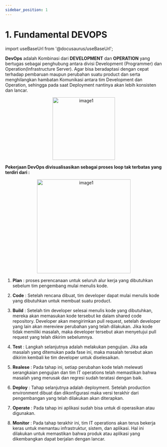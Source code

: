 ```yaml
---
sidebar_position: 1
---
```


# 1. Fundamental DEVOPS 
import useBaseUrl from '@docusaurus/useBaseUrl';

**DevOps** adalah Kombinasi dari **DEVELOPMENT** dan **OPERATION** yang bertugas sebagai penghubung antara divisi Development (Programmer) dan Operation(Infrastructure Server). Agar bisa beradaptasi dengan cepat terhadap pembaruan maupun perubahan suatu product dan serta menghilangkan hambatan Komunikasi antara tim Development dan Operation, sehingga pada saat Deployment nantinya akan lebih konsisten dan lancar.
<center>
<img alt="image1" src={useBaseUrl('img/docs/new.pic.jpg')} height="200px"/>
</center>

**Pekerjaan DevOps divisualisasikan sebagai proses loop tak terbatas yang terdiri dari :**

<center>
<img alt="image1" src={useBaseUrl('img/docs/image-1.png')} height="300px"/>
</center>

   1. **Plan** : proses perencanaan untuk seluruh alur kerja yang dibutuhkan sebelum tim pengembang mulai menulis kode.

   2. **Code** : Setelah rencana dibuat, tim developer dapat mulai menulis kode yang dibutuhkan untuk membuat suatu product.

   3. **Build** : Setelah tim developer selesai menulis kode yang dibutuhkan, mereka akan memasukan kode tersebut ke dalam shared code repository. Developer akan mengirimkan pull request, setelah developer yang lain akan mereview perubahan yang telah dilakukan. Jika kode tidak memiliki masalah, maka developer tersebut akan menyetujui pull request yang telah dikirim sebelumnya.

   4. **Test** : Langkah selanjutnya adalah melakukan pengujian. Jika ada masalah yang ditemukan pada fase ini, maka masalah tersebut akan dikirim kembali ke tim developer untuk diselesaikan.

   5. **Realese** : Pada tahap ini, setiap perubahan kode telah melewati serangkaian pengujian dan tim IT operations telah memastikan bahwa masalah yang merusak dan regresi sudah teratasi dengan baik.

   6. **Deploy** : Tahap selanjutnya adalah deployment. Setelah production environment dibuat dan dikonfigurasi maka versi terakhir dari pengembangan yang telah dilakukan akan diterapkan.

   7. **Operate** : Pada tahap ini aplikasi sudah bisa untuk di operasikan atau digunakan.

   8. **Monitor** : Pada tahap terakhir ini, tim IT operations akan terus bekerja keras untuk memantau infrastruktur, sistem, dan aplikasi. Hal ini dilakukan untuk memastikan bahwa produk atau aplikasi yang dikembangkan dapat berjalan dengan lancar.

